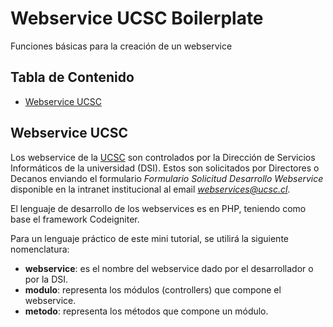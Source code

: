 # Webservice UCSC Boilerplate
Funciones básicas para la creación de un webservice

## <a name='TOC'>Tabla de Contenido</a>


* [Webservice UCSC](#about)

## <a name='about'>Webservice UCSC</a>
Los webservice de la [UCSC](http://ucsc.cl) son controlados por la Dirección de Servicios Informáticos de la universidad (DSI). Estos son solicitados por Directores o Decanos enviando el formulario *Formulario Solicitud Desarrollo Webservice* disponible en la intranet institucional al email *webservices@ucsc.cl*.

El lenguaje de desarrollo de los webservices es en PHP, teniendo como base el framework Codeigniter.

Para un lenguaje práctico de este mini tutorial, se utilirá la siguiente nomenclatura:

* **webservice**: es el nombre del webservice dado por el desarrollador o por la DSI.
* **modulo**: representa los módulos (controllers) que compone el webservice.
* **metodo**: representa los métodos que compone un módulo.
